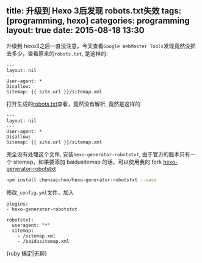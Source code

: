 title:  升级到 Hexo 3后发现 robots.txt失效
tags: [programming, hexo]
categories: programming
layout: true
date: 2015-08-18 13:30
---

升级到 hexo3之后一直没注意，今天查看`Google WebMaster Tools`发现竟然没抓去多少，查看原来的`robots.txt`, 是这样的:

```
---
layout: nil
---
User-agent: *
Disallow: 
Sitemap: {{ site.url }}/sitemap.xml 
```

打开生成的[robots.txt](/robots.txt)查看，竟然没有解析, 竟然是这样的

<!-- more -->

```
---
layout: nil
---
User-agent: *
Disallow: 
Sitemap: {{ site.url }}/sitemap.xml
```

完全没有处理这个文件, 安装`hexo-generator-robotstxt`, 由于官方的版本只有一个 sitemap，如果要添加 baidusitemap 的话，可以使用我的 fork [hexo-generator-robotstxt](https://github.com/chenzaichun/hexo-generator-robotstxt)

```sh
npm install chenzaichun/hexo-generator-robotstxt --save
```

修改`_config.yml`文件，加入

```
plugins:
- hexo-generator-robotstxt

robotstxt:
  useragent: "*"
  sitemap:
    - /sitemap.xml
    - /baidusitemap.xml
```


{ruby 搞定|无聊}




